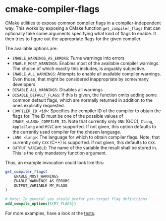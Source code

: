# cmake-compiler-flags

CMake utilities to expose common compiler flags in a compiler-independent way. This works by exposing a CMake function `get_compiler_flags` that can
optionally take some arguments specifying what kind of flags to enable. It then tries to figure out the appropriate flags for the given compiler.

The available options are:
- `ENABLE_WARNINGS_AS_ERRORS`: Turns warnings into errors
- `ENABLE_MOST_WARNINGS`: Enables most of the available compiler warnings. The choice of which exactly this includes, is arguably subjective.
- `ENABLE_ALL_WARNINGS`: Attempts to enable all available compiler warnings. Even those, that might be considered inappropriate by some/many
  developers.
- `DISABLE_ALL_WARNINGS`: Disables all warnings
- `DISABLE_DEFAULT_FLAGS`: If this is given, the function omits adding some common default flags, which are normally returned in addition to the ones
  explicitly requested.
- `COMPILER_ID <id>`: Specifies the compiler ID of the compiler to obtain the flags for. The ID must be one of the possible values of
  `CMAKE_<LANG>_COMPILER_ID`. Note that currently only `GNU` (GCC), `Clang`, `AppleClang` and `MSVC` are supported. If not given, this option
  defaults to the currently used compiler for the chosen language.
- `LANG <lang>`: The language for which to obtain compiler flags. Note, that currently only `CXX` (C++) is supported. If not given, this defaults to
  `CXX`.
- `OUTPUT_VARIABLE`: The name of the variable the result shall be stored in. This is the only mandatory function argument.

Thus, an example invocation could look like this:
```cmake
get_compiler_flags(
	ENABLE_MOST_WARNINGS
	ENABLE_WARNINGS_AS_ERRORS
	OUTPUT_VARIABLE MY_FLAGS
)

# Note: In general you should prefer per-target flag definitions
add_compile_options(${MY_FLAGS})
```

For more examples, have a look at the [tests](test/CMakeLists.txt).
